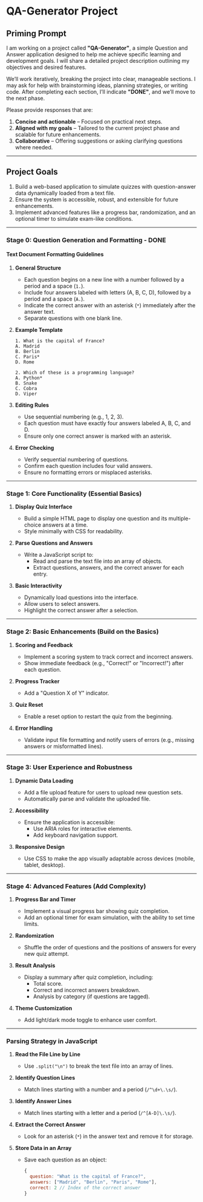 # QA-Generator Project  

## Priming Prompt

I am working on a project called **"QA-Generator"**, a simple Question and Answer application designed to help me achieve specific learning and development goals. I will share a detailed project description outlining my objectives and desired features.  

We’ll work iteratively, breaking the project into clear, manageable sections. I may ask for help with brainstorming ideas, planning strategies, or writing code. After completing each section, I’ll indicate **"DONE"**, and we’ll move to the next phase.  

Please provide responses that are:  

1. **Concise and actionable** – Focused on practical next steps.  
2. **Aligned with my goals** – Tailored to the current project phase and scalable for future enhancements.  
3. **Collaborative** – Offering suggestions or asking clarifying questions where needed.  

---

## **Project Goals**  

1. Build a web-based application to simulate quizzes with question-answer data dynamically loaded from a text file.  
2. Ensure the system is accessible, robust, and extensible for future enhancements.  
3. Implement advanced features like a progress bar, randomization, and an optional timer to simulate exam-like conditions.  

---

### **Stage 0: Question Generation and Formatting** - DONE

#### **Text Document Formatting Guidelines**  

1. **General Structure**  
   - Each question begins on a new line with a number followed by a period and a space (`1.`).  
   - Include four answers labeled with letters (A, B, C, D), followed by a period and a space (`A.`).  
   - Indicate the correct answer with an asterisk (`*`) immediately after the answer text.  
   - Separate questions with one blank line.  

2. **Example Template**  

   ```
   1. What is the capital of France?  
   A. Madrid  
   B. Berlin  
   C. Paris*  
   D. Rome  

   2. Which of these is a programming language?  
   A. Python*  
   B. Snake  
   C. Cobra  
   D. Viper  
   ```  

3. **Editing Rules**  
   - Use sequential numbering (e.g., 1, 2, 3).  
   - Each question must have exactly four answers labeled A, B, C, and D.  
   - Ensure only one correct answer is marked with an asterisk.  

4. **Error Checking**  
   - Verify sequential numbering of questions.  
   - Confirm each question includes four valid answers.  
   - Ensure no formatting errors or misplaced asterisks.  

---

### **Stage 1: Core Functionality (Essential Basics)**  

1. **Display Quiz Interface**  
   - Build a simple HTML page to display one question and its multiple-choice answers at a time.  
   - Style minimally with CSS for readability.  

2. **Parse Questions and Answers**  
   - Write a JavaScript script to:  
     - Read and parse the text file into an array of objects.  
     - Extract questions, answers, and the correct answer for each entry.  

3. **Basic Interactivity**  
   - Dynamically load questions into the interface.  
   - Allow users to select answers.  
   - Highlight the correct answer after a selection.  

---

### **Stage 2: Basic Enhancements (Build on the Basics)**  

1. **Scoring and Feedback**  
   - Implement a scoring system to track correct and incorrect answers.  
   - Show immediate feedback (e.g., "Correct!" or "Incorrect!") after each question.  

2. **Progress Tracker**  
   - Add a "Question X of Y" indicator.  

3. **Quiz Reset**  
   - Enable a reset option to restart the quiz from the beginning.  

4. **Error Handling**  
   - Validate input file formatting and notify users of errors (e.g., missing answers or misformatted lines).  

---

### **Stage 3: User Experience and Robustness**  

1. **Dynamic Data Loading**  
   - Add a file upload feature for users to upload new question sets.  
   - Automatically parse and validate the uploaded file.  

2. **Accessibility**  
   - Ensure the application is accessible:  
     - Use ARIA roles for interactive elements.  
     - Add keyboard navigation support.  

3. **Responsive Design**  
   - Use CSS to make the app visually adaptable across devices (mobile, tablet, desktop).  

---

### **Stage 4: Advanced Features (Add Complexity)**  

1. **Progress Bar and Timer**  
   - Implement a visual progress bar showing quiz completion.  
   - Add an optional timer for exam simulation, with the ability to set time limits.  

2. **Randomization**  
   - Shuffle the order of questions and the positions of answers for every new quiz attempt.  

3. **Result Analysis**  
   - Display a summary after quiz completion, including:  
     - Total score.  
     - Correct and incorrect answers breakdown.  
     - Analysis by category (if questions are tagged).  

4. **Theme Customization**  
   - Add light/dark mode toggle to enhance user comfort.  

---

### Parsing Strategy in JavaScript  

1. **Read the File Line by Line**  
   - Use `.split("\n")` to break the text file into an array of lines.  

2. **Identify Question Lines**  
   - Match lines starting with a number and a period (`/^\d+\.\s/`).  

3. **Identify Answer Lines**  
   - Match lines starting with a letter and a period (`/^[A-D]\.\s/`).  

4. **Extract the Correct Answer**  
   - Look for an asterisk (`*`) in the answer text and remove it for storage.  

5. **Store Data in an Array**  
   - Save each question as an object:  

     ```javascript
     {
       question: "What is the capital of France?",
       answers: ["Madrid", "Berlin", "Paris", "Rome"],
       correct: 2 // Index of the correct answer
     }
     ```  
